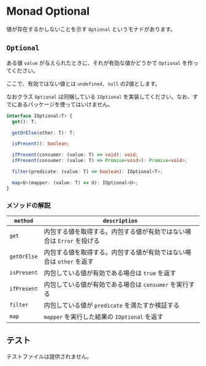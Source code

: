 # Monad Optional

値が存在するかしないことを示す `Optional` というモナドがあります。

## `Optional`

ある値 `value` が与えられたときに、それが有効な値かどうかで `Optional` を作ってください。

ここで、有効ではない値とは `undefined, null` の2値とします。

なおクラス `Optional` は同梱している `IOptional` を実装してください。なお、すでにあるパッケージを使ってはいけません。

```typescript
interface IOptional<T> {
  get(): T;

  getOrElse(other: T): T;

  isPresent(): boolean;

  ifPresent(consumer: (value: T) => void): void;
  ifPresent(consumer: (value: T) => Promise<void>): Promise<void>;

  filter(predicate: (value: T) => boolean): IOptional<T>;

  map<U>(mapper: (value: T) => U): IOptional<U>;
}
```

### メソッドの解説

|`method`|`description`|
|-|-|
|`get`|内包する値を取得する。内包する値が有効ではない場合は `Error` を投げる|
|`getOrElse`|内包する値を取得する。内包する値が有効ではない場合は `other` を返す|
|`isPresent`|内包している値が有効である場合は `true` を返す|
|`ifPresent`|内包している値が有効である場合は `consumer` を実行する|
|`filter`|内包している値が `predicate` を満たすか検証する|
|`map`|`mapper` を実行した結果の `IOptional` を返す|


## テスト

テストファイルは提供されません。